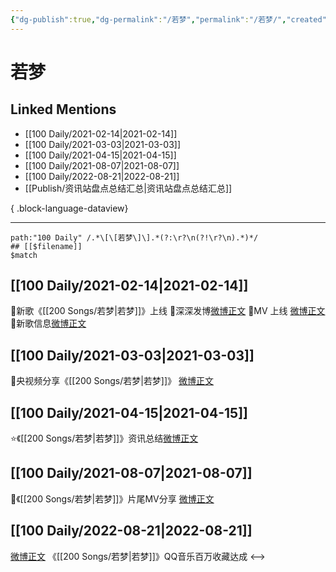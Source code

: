 ```yaml
---
{"dg-publish":true,"dg-permalink":"/若梦","permalink":"/若梦/","created":"2022-12-07T16:14:01.000+08:00","updated":"2023-04-10T15:55:26.000+08:00"}
---
```


# 若梦

## Linked Mentions
- [[100 Daily/2021-02-14\|2021-02-14]]
- [[100 Daily/2021-03-03\|2021-03-03]]
- [[100 Daily/2021-04-15\|2021-04-15]]
- [[100 Daily/2021-08-07\|2021-08-07]]
- [[100 Daily/2022-08-21\|2022-08-21]]
- [[Publish/资讯站盘点总结汇总\|资讯站盘点总结汇总]]

{ .block-language-dataview}

---

```expander
path:"100 Daily" /.*\[\[若梦\]\].*(?:\r?\n(?!\r?\n).*)*/
## [[$filename]]
$match
```
## [[100 Daily/2021-02-14\|2021-02-14]]
🌟新歌《[[200 Songs/若梦\|若梦]]》上线
🌿深深发博[微博正文](https://m.weibo.cn/6466290670/4604475057113916)
🌿MV 上线 [微博正文](https://m.weibo.cn/6466290670/4604441761681296)
🌿新歌信息[微博正文](https://m.weibo.cn/6466290670/4604444714741662)
## [[100 Daily/2021-03-03\|2021-03-03]]
🌟央视频分享《[[200 Songs/若梦\|若梦]]》 [微博正文](https://m.weibo.cn/6466290670/4610808066347700)

## [[100 Daily/2021-04-15\|2021-04-15]]
⭐《[[200 Songs/若梦\|若梦]]》资讯总结[微博正文](https://m.weibo.cn/6466290670/4626196166084824)
## [[100 Daily/2021-08-07\|2021-08-07]]
💫《[[200 Songs/若梦\|若梦]]》片尾MV分享 [微博正文](https://m.weibo.cn/6466290670/4667546131760178)
## [[100 Daily/2022-08-21\|2022-08-21]]
[微博正文](https://weibo.com/detail/4804972380688477) 《[[200 Songs/若梦\|若梦]]》QQ音乐百万收藏达成
<-->